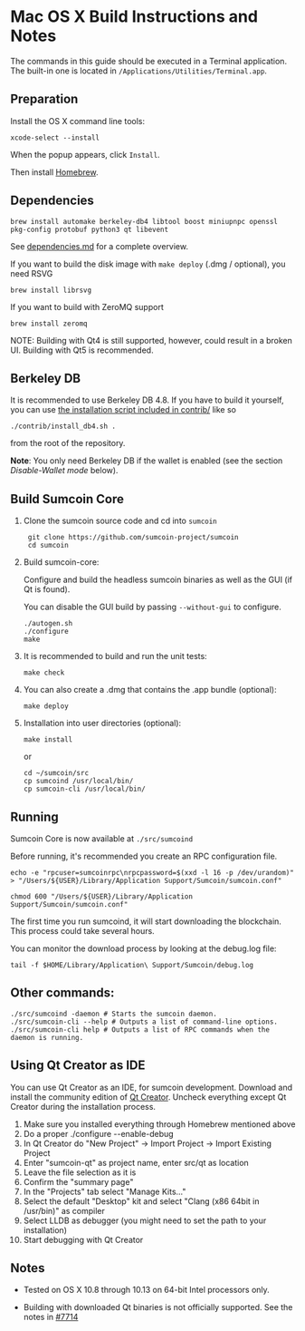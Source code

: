 Mac OS X Build Instructions and Notes
====================================
The commands in this guide should be executed in a Terminal application.
The built-in one is located in `/Applications/Utilities/Terminal.app`.

Preparation
-----------
Install the OS X command line tools:

`xcode-select --install`

When the popup appears, click `Install`.

Then install [Homebrew](https://brew.sh).

Dependencies
----------------------

    brew install automake berkeley-db4 libtool boost miniupnpc openssl pkg-config protobuf python3 qt libevent

See [dependencies.md](dependencies.md) for a complete overview.

If you want to build the disk image with `make deploy` (.dmg / optional), you need RSVG

    brew install librsvg

If you want to build with ZeroMQ support
    
    brew install zeromq

NOTE: Building with Qt4 is still supported, however, could result in a broken UI. Building with Qt5 is recommended.

Berkeley DB
-----------
It is recommended to use Berkeley DB 4.8. If you have to build it yourself,
you can use [the installation script included in contrib/](/contrib/install_db4.sh)
like so

```shell
./contrib/install_db4.sh .
```

from the root of the repository.

**Note**: You only need Berkeley DB if the wallet is enabled (see the section *Disable-Wallet mode* below).

Build Sumcoin Core
------------------------

1. Clone the sumcoin source code and cd into `sumcoin`

        git clone https://github.com/sumcoin-project/sumcoin
        cd sumcoin

2.  Build sumcoin-core:

    Configure and build the headless sumcoin binaries as well as the GUI (if Qt is found).

    You can disable the GUI build by passing `--without-gui` to configure.

        ./autogen.sh
        ./configure
        make

3.  It is recommended to build and run the unit tests:

        make check

4.  You can also create a .dmg that contains the .app bundle (optional):

        make deploy

5.  Installation into user directories (optional):

        make install

    or

        cd ~/sumcoin/src
        cp sumcoind /usr/local/bin/
        cp sumcoin-cli /usr/local/bin/

Running
-------

Sumcoin Core is now available at `./src/sumcoind`

Before running, it's recommended you create an RPC configuration file.

    echo -e "rpcuser=sumcoinrpc\nrpcpassword=$(xxd -l 16 -p /dev/urandom)" > "/Users/${USER}/Library/Application Support/Sumcoin/sumcoin.conf"

    chmod 600 "/Users/${USER}/Library/Application Support/Sumcoin/sumcoin.conf"

The first time you run sumcoind, it will start downloading the blockchain. This process could take several hours.

You can monitor the download process by looking at the debug.log file:

    tail -f $HOME/Library/Application\ Support/Sumcoin/debug.log

Other commands:
-------

    ./src/sumcoind -daemon # Starts the sumcoin daemon.
    ./src/sumcoin-cli --help # Outputs a list of command-line options.
    ./src/sumcoin-cli help # Outputs a list of RPC commands when the daemon is running.

Using Qt Creator as IDE
------------------------
You can use Qt Creator as an IDE, for sumcoin development.
Download and install the community edition of [Qt Creator](https://www.qt.io/download/).
Uncheck everything except Qt Creator during the installation process.

1. Make sure you installed everything through Homebrew mentioned above
2. Do a proper ./configure --enable-debug
3. In Qt Creator do "New Project" -> Import Project -> Import Existing Project
4. Enter "sumcoin-qt" as project name, enter src/qt as location
5. Leave the file selection as it is
6. Confirm the "summary page"
7. In the "Projects" tab select "Manage Kits..."
8. Select the default "Desktop" kit and select "Clang (x86 64bit in /usr/bin)" as compiler
9. Select LLDB as debugger (you might need to set the path to your installation)
10. Start debugging with Qt Creator

Notes
-----

* Tested on OS X 10.8 through 10.13 on 64-bit Intel processors only.

* Building with downloaded Qt binaries is not officially supported. See the notes in [#7714](https://github.com/bitcoin/bitcoin/issues/7714)
